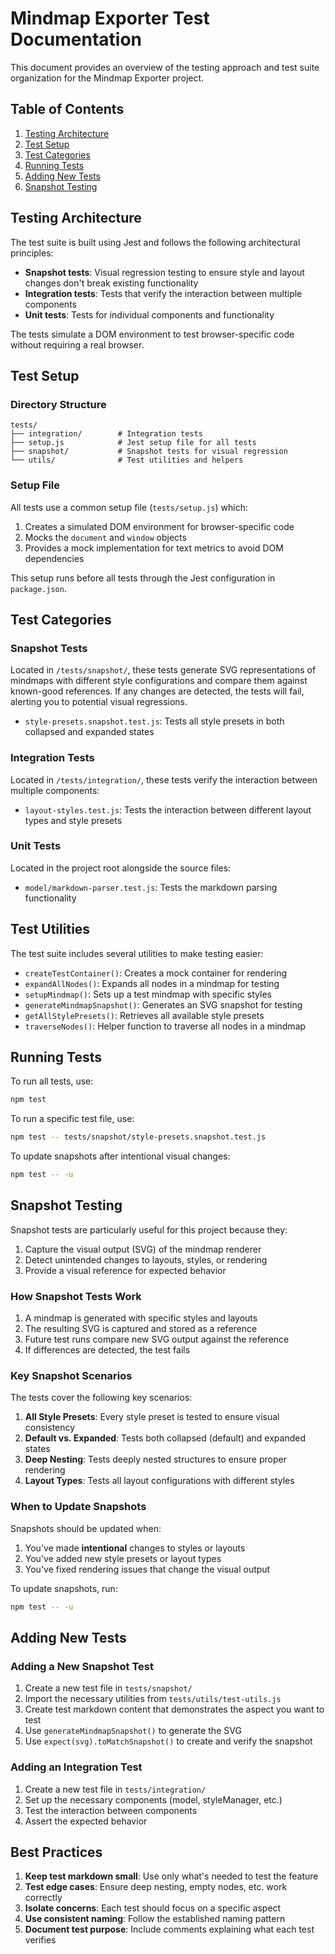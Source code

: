 # Mindmap Exporter Test Documentation

This document provides an overview of the testing approach and test suite organization for the Mindmap Exporter project.

## Table of Contents

1. [Testing Architecture](#testing-architecture)
2. [Test Setup](#test-setup)
3. [Test Categories](#test-categories)
4. [Running Tests](#running-tests)
5. [Adding New Tests](#adding-new-tests)
6. [Snapshot Testing](#snapshot-testing)

## Testing Architecture

The test suite is built using Jest and follows the following architectural principles:

- **Snapshot tests**: Visual regression testing to ensure style and layout changes don't break existing functionality
- **Integration tests**: Tests that verify the interaction between multiple components
- **Unit tests**: Tests for individual components and functionality

The tests simulate a DOM environment to test browser-specific code without requiring a real browser.

## Test Setup

### Directory Structure

```
tests/
├── integration/        # Integration tests
├── setup.js            # Jest setup file for all tests
├── snapshot/           # Snapshot tests for visual regression
└── utils/              # Test utilities and helpers
```

### Setup File

All tests use a common setup file (`tests/setup.js`) which:

1. Creates a simulated DOM environment for browser-specific code
2. Mocks the `document` and `window` objects
3. Provides a mock implementation for text metrics to avoid DOM dependencies

This setup runs before all tests through the Jest configuration in `package.json`.

## Test Categories

### Snapshot Tests

Located in `/tests/snapshot/`, these tests generate SVG representations of mindmaps with different style configurations and compare them against known-good references. If any changes are detected, the tests will fail, alerting you to potential visual regressions.

- `style-presets.snapshot.test.js`: Tests all style presets in both collapsed and expanded states

### Integration Tests

Located in `/tests/integration/`, these tests verify the interaction between multiple components:

- `layout-styles.test.js`: Tests the interaction between different layout types and style presets

### Unit Tests

Located in the project root alongside the source files:

- `model/markdown-parser.test.js`: Tests the markdown parsing functionality

## Test Utilities

The test suite includes several utilities to make testing easier:

- `createTestContainer()`: Creates a mock container for rendering
- `expandAllNodes()`: Expands all nodes in a mindmap for testing
- `setupMindmap()`: Sets up a test mindmap with specific styles
- `generateMindmapSnapshot()`: Generates an SVG snapshot for testing
- `getAllStylePresets()`: Retrieves all available style presets
- `traverseNodes()`: Helper function to traverse all nodes in a mindmap

## Running Tests

To run all tests, use:

```bash
npm test
```

To run a specific test file, use:

```bash
npm test -- tests/snapshot/style-presets.snapshot.test.js
```

To update snapshots after intentional visual changes:

```bash
npm test -- -u
```

## Snapshot Testing

Snapshot tests are particularly useful for this project because they:

1. Capture the visual output (SVG) of the mindmap renderer
2. Detect unintended changes to layouts, styles, or rendering
3. Provide a visual reference for expected behavior

### How Snapshot Tests Work

1. A mindmap is generated with specific styles and layouts
2. The resulting SVG is captured and stored as a reference
3. Future test runs compare new SVG output against the reference
4. If differences are detected, the test fails

### Key Snapshot Scenarios

The tests cover the following key scenarios:

1. **All Style Presets**: Every style preset is tested to ensure visual consistency
2. **Default vs. Expanded**: Tests both collapsed (default) and expanded states
3. **Deep Nesting**: Tests deeply nested structures to ensure proper rendering
4. **Layout Types**: Tests all layout configurations with different styles

### When to Update Snapshots

Snapshots should be updated when:

1. You've made **intentional** changes to styles or layouts
2. You've added new style presets or layout types
3. You've fixed rendering issues that change the visual output

To update snapshots, run:

```bash
npm test -- -u
```

## Adding New Tests

### Adding a New Snapshot Test

1. Create a new test file in `tests/snapshot/`
2. Import the necessary utilities from `tests/utils/test-utils.js`
3. Create test markdown content that demonstrates the aspect you want to test
4. Use `generateMindmapSnapshot()` to generate the SVG
5. Use `expect(svg).toMatchSnapshot()` to create and verify the snapshot

### Adding an Integration Test

1. Create a new test file in `tests/integration/`
2. Set up the necessary components (model, styleManager, etc.)
3. Test the interaction between components
4. Assert the expected behavior

## Best Practices

1. **Keep test markdown small**: Use only what's needed to test the feature
2. **Test edge cases**: Ensure deep nesting, empty nodes, etc. work correctly
3. **Isolate concerns**: Each test should focus on a specific aspect
4. **Use consistent naming**: Follow the established naming pattern
5. **Document test purpose**: Include comments explaining what each test verifies